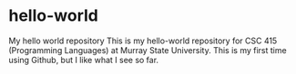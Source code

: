 # hello-world
My hello world repository
This is my hello-world repository for CSC 415 (Programming Languages) at Murray State University.
This is my first time using Github, but I like what I see so far.
